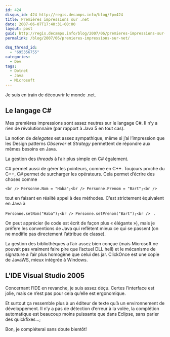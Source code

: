 ```yaml
---
id: 424
disqus_id: 424 http://regis.decamps.info/blog/?p=424
title: Premières impressions sur .net
date: 2007-06-07T17:40:31+00:00
layout: post
guid: http://regis.decamps.info/blog/2007/06/premieres-impressions-sur-net/
permalink: /blog/2007/06/premieres-impressions-sur-net/

dsq_thread_id:
  - "695356755"
categories:
  - Dev
tags:
  - Dotnet
  - Java
  - Microsoft
---
```

Je suis en train de découvrir le monde .net.

## Le langage C#

Mes premières impressions sont assez neutres sur le langage C#. Il n’y a rien de révolutionnaire (par rapport à Java 5 en tout cas). 

La notion de _delegates_ est assez sympathique, même si j’ai l’impression que les Design patterns _Observer_ et _Strategy_ permettent de répondre aux mêmes besoins en Java.

La gestion des _threads_ à l’air plus simple en C# également.

C# permet aussi de gérer les pointeurs, comme en C++. Toujours proche du C++, C# permet de surcharger les opérateurs. Cela permet d’écrire des choses comme
  
`<br />
Personne.Nom = "Haba";<br />
Personne.Prenom = "Bart";<br />
` 
  
tout en faisant en réalité appel à des méthodes. C’est strictement équivalent en Java à
  
`Personne.setNom("Haba");<br />
Personne.setPrenom("Bart");<br />
` .
  
On peut apprécier (le code est écrit de façon plus « élégante »), mais je préfère les conventions de Java qui reflètent mieux ce qui se passent (on ne modifie pas directement l’attribue de classe).

La gestion des bibliothèques a l’air assez bien conçue (mais Microsoft ne pouvait pas vraiment faire pire que l’actuel DLL hell) et le mécanisme de signature a l’air plus homogène que celui des jar. ClickOnce est une copie de JavaWS, mieux intégrée à Windows.

## L’IDE Visual Studio 2005

Concernant l’IDE en revanche, je suis assez déçu. Certes l’interface est jolie, mais ce n’est pas pour cela qu’elle est ergonomique. 

Et surtout ça ressemble plus à un éditeur de texte qu’à un environnement de développement. Il n’y a pas de détection d’erreur à la volée, la complétion automatique est beaucoup moins puissante que dans Eclipse, sans parler des quickfixes…;

Bon, je compléterai sans doute bientôt!
